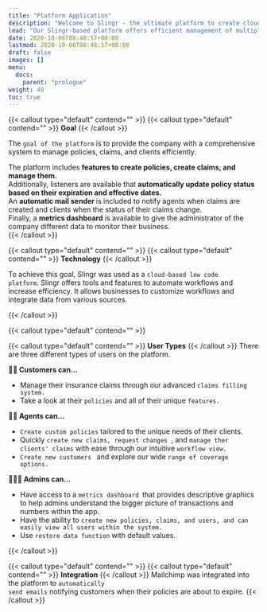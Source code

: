 ```yaml
---
title: "Platform Application"
description: "Welcome to Slingr - the ultimate platform to create cloud apps that integrate with other SaaS solutions seamlessly! If you're wondering what Slingr is, then look no further. "
lead: "Our Slingr-based platform offers efficient management of multiple funcionalities"
date: 2020-10-06T08:48:57+00:00
lastmod: 2020-10-06T08:48:57+00:00
draft: false
images: []
menu:
  docs:
    parent: "prologue"
weight: 40
toc: true
---
```


{{< callout type="default" contend="" >}}
{{< callout type="default" contend="" >}}
<b>Goal</b>
{{< /callout >}}


The <code>goal of the platform</code> is to provide the company with a comprehensive system to manage policies, claims, and clients efficiently.<br>
<div class="summary2">The platform includes <b>features to create policies, create claims, and manage them.</b></div>

<div class="summary2">Additionally, listeners are available that <b>automatically update policy status based on their expiration and effective dates.</b></div> 
<div class="summary2"> An <b>automatic mail sender </b>is included to notify agents when claims are created and clients when the status of their claims change.</div>
<div class="summary2"> Finally, a <b>metrics dashboard</b> is available to give the administrator of the company different data to monitor their business.</div>
{{< /callout >}}


{{< callout type="default" contend="" >}}
{{< callout type="default" contend="" >}}
<b>Technology</b>
{{< /callout >}}

To achieve this goal, Slingr was used as a <code>cloud-based low code platform</code>. Slingr offers tools and features to automate workflows and increase efficiency. It allows businesses to customize workflows and integrate data from various sources.

{{< /callout >}}


{{< callout type="default" contend="" >}}

{{< callout type="default" contend="" >}}
<b>User Types</b>
{{< /callout >}}
There are three different types of users on the platform. 
<div class="summary2"><b>👩🏻 Customers can...</b><br> 
<ul class="list-group">
  <li class="list-group-item">Manage their insurance claims through our advanced <code>claims filling system.</code></li>
  <li class="list-group-item"> Take a look at their <code>policies</code> and all of their unique <code>features.</code></li>
</ul>
</div>
<div class="summary2"><b>👱🏼 Agents can...</b><br>
 <ul class="list-group">
<li class="list-group-item"><code>Create custom policies</code> tailored to the unique needs of their clients.</li>
<li class="list-group-item">Quickly <code>create new claims, request changes </code>, and <code>manage ther clients' claims</code> with ease through our intuitive <code>workflow view.</code></li>
<li class="list-group-item"><code>Create new customers </code> and explore our wide <code>range of coverage options.</code></li>
 </ul>
 </div>
<div class="summary2"><b>👩🏽‍💻 Admins can...</b><br>
<ul class="list-group">
<li class="list-group-item">Have access to a <code>metrics dashboard </code>that provides descriptive graphics to help admins understand the bigger picture of transactions and numbers within the app.</li>
<li class="list-group-item">Have the ability to <code>create new policies, claims, and users, and can easily view all users within the system.</code></li>
<li class="list-group-item">Use <code>restore data function</code> with default values.</li>
</ul>
{{< /callout >}}


{{< callout type="default" contend="" >}}
{{< callout type="default" contend="" >}}
<b>Integration</b>
{{< /callout >}}
Mailchimp was integrated into the platform to <code>automatically send emails</code> notifying customers when their policies are about to expire.
{{< /callout >}}
